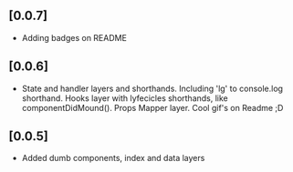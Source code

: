 ## [0.0.7]

- Adding badges on README

## [0.0.6]

- State and handler layers and shorthands. Including 'lg' to console.log shorthand. Hooks layer with lyfecicles shorthands, like componentDidMound(). Props Mapper layer. Cool gif's on Readme ;D

## [0.0.5]

- Added dumb components, index and data layers